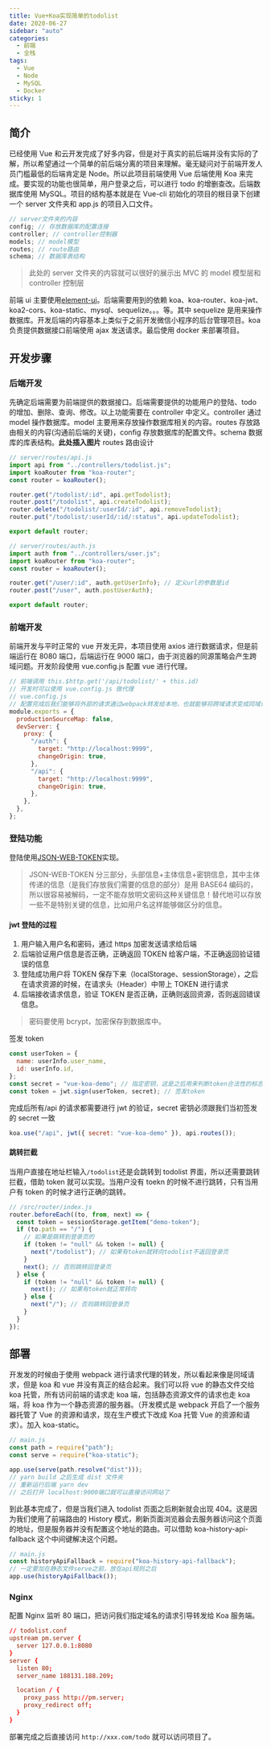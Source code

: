 ```yaml
---
title: Vue+Koa实现简单的todolist
date: 2020-06-27
sidebar: "auto"
categories:
  - 前端
  - 全栈
tags:
  - Vue
  - Node
  - MySQL
  - Docker
sticky: 1
---
```


## 简介

已经使用 Vue 和云开发完成了好多内容，但是对于真实的前后端并没有实际的了解，所以希望通过一个简单的前后端分离的项目来理解。毫无疑问对于前端开发人员门槛最低的后端肯定是 Node。所以此项目前端使用 Vue 后端使用 Koa 来完成。要实现的功能也很简单，用户登录之后，可以进行 todo 的增删查改。后端数据库使用 MySQL。项目的结构基本就是在 Vue-cli 初始化的项目的根目录下创建一个 server 文件夹和 app.js 的项目入口文件。

<!-- more -->

```js
// server文件夹的内容
config; // 存放数据库的配置连接
controller; // controller控制器
models; // model模型
routes; // route路由
schema; // 数据库表结构
```

> 此处的 server 文件夹的内容就可以很好的展示出 MVC 的 model 模型层和 controller 控制层

前端 ui 主要使用[element-ui](https://element.eleme.cn/#/zh-CN)。后端需要用到的依赖 koa、koa-router、koa-jwt、koa2-cors、koa-static、mysql、sequelize。。。等。其中 sequelize 是用来操作数据库。开发后端的内容基本上类似于之前开发微信小程序的后台管理项目。koa 负责提供数据接口前端使用 ajax 发送请求。最后使用 docker 来部署项目。

## 开发步骤

### 后端开发

先确定后端需要为前端提供的数据接口。后端需要提供的功能用户的登陆、todo 的增加、删除、查询、修改。以上功能需要在 controller 中定义。controller 通过 model 操作数据库。model 主要用来存放操作数据库相关的内容。routes 存放路由相关的内容(沟通前后端的关键)，config 存放数据库的配置文件。schema 数据库的库表结构。**此处插入图片**
routes 路由设计

```js
// server/routes/api.js
import api from "../controllers/todolist.js";
import koaRouter from "koa-router";
const router = koaRouter();

router.get("/todolist/:id", api.getTodolist);
router.post("/todolist", api.createTodolist);
router.delete("/todolist/:userId/:id", api.removeTodolist);
router.put("/todolist/:userId/:id/:status", api.updateTodolist);

export default router;

// server/routes/auth.js
import auth from "../controllers/user.js";
import koaRouter from "koa-router";
const router = koaRouter();

router.get("/user/:id", auth.getUserInfo); // 定义url的参数是id
router.post("/user", auth.postUserAuth);

export default router;
```

### 前端开发

前端开发与平时正常的 vue 开发无异，本项目使用 axios 进行数据请求，但是前端运行在 8080 端口，后端运行在 9000 端口，由于浏览器的同源策略会产生跨域问题。开发阶段使用 vue.config.js 配置 vue 进行代理。

```js
// 前端调用 this.$http.get('/api/todolist/' + this.id)
// 开发时可以使用 vue.config.js 做代理
// vue.config.js
// 配置完成后我们能够将外部的请求通过webpack转发给本地，也就能够将跨域请求变成同域请求了
module.exports = {
  productionSourceMap: false,
  devServer: {
    proxy: {
      "/auth": {
        target: "http://localhost:9999",
        changeOrigin: true,
      },
      "/api": {
        target: "http://localhost:9999",
        changeOrigin: true,
      },
    },
  },
};
```

### 登陆功能

登陆使用[JSON-WEB-TOKEN](https://jwt.io/)实现。

> JSON-WEB-TOKEN 分三部分，头部信息+主体信息+密钥信息，其中主体传递的信息（是我们存放我们需要的信息的部分）是用 BASE64 编码的，所以很容易被解码，一定不能存放明文密码这种关键信息！替代地可以存放一些不是特别关键的信息，比如用户名这样能够做区分的信息。

#### jwt 登陆的过程

1. 用户输入用户名和密码，通过 https 加密发送请求给后端
2. 后端验证用户信息是否正确，正确返回 TOKEN 给客户端，不正确返回验证错误的信息
3. 登陆成功用户将 TOKEN 保存下来（localStorage、sessionStorage），之后在请求资源的时候，在请求头（Header）中带上 TOKEN 进行请求
4. 后端接收请求信息，验证 TOKEN 是否正确，正确则返回资源，否则返回错误信息。

> 密码要使用 bcrypt，加密保存到数据库中。

签发 token

```js
const userToken = {
  name: userInfo.user_name,
  id: userInfo.id,
};
const secret = "vue-koa-demo"; // 指定密钥，这是之后用来判断token合法性的标志
const token = jwt.sign(userToken, secret); // 签发token
```

完成后所有/api 的请求都需要进行 jwt 的验证，secret 密钥必须跟我们当初签发的 secret 一致

```js
koa.use("/api", jwt({ secret: "vue-koa-demo" }), api.routes());
```

#### 跳转拦截

当用户直接在地址栏输入`/todolist`还是会跳转到 todolist 界面，所以还需要跳转拦截，借助 token 就可以实现。当用户没有 toekn 的时候不进行跳转，只有当用户有 token 的时候才进行正确的跳转。

```js
// /src/router/index.js
router.beforeEach((to, from, next) => {
  const token = sessionStorage.getItem("demo-token");
  if (to.path == "/") {
    // 如果是跳转到登录页的
    if (token != "null" && token != null) {
      next("/todolist"); // 如果有token就转向todolist不返回登录页
    }
    next(); // 否则跳转回登录页
  } else {
    if (token != "null" && token != null) {
      next(); // 如果有token就正常转向
    } else {
      next("/"); // 否则跳转回登录页
    }
  }
});
```

## 部署

开发发的时候由于使用 webpack 进行请求代理的转发，所以看起来像是同域请求，但是 koa 和 vue 并没有真正的结合起来。我们可以将 vue 的静态文件交给 koa 托管，所有访问前端的请求走 koa 端，包括静态资源文件的请求也走 koa 端，将 koa 作为一个静态资源的服务器。（开发模式是 webpack 开启了一个服务器托管了 Vue 的资源和请求，现在生产模式下改成 Koa 托管 Vue 的资源和请求）。加入 koa-static。

```js
// main.js
const path = require("path");
const serve = require("koa-static");

app.use(serve(path.resolve("dist")));
// yarn build 之后生成 dist 文件夹
// 重新运行后端 yarn dev
// 之后打开 localhost:9000端口就可以直接访问网站了
```

到此基本完成了，但是当我们进入 todolist 页面之后刷新就会出现 404。这是因为我们使用了前端路由的 History 模式，刷新页面浏览器会去服务器访问这个页面的地址，但是服务器并没有配置这个地址的路由。可以借助 koa-history-api-fallback 这个中间键解决这个问题。

```js
// main.js
const historyApiFallback = require("koa-history-api-fallback");
// 一定要加在静态文件serve之前，放在api规则之后
app.use(historyApiFallback());
```

### Nginx

配置 Nginx 监听 80 端口，把访问我们指定域名的请求引导转发给 Koa 服务端。

```conf
// todolist.conf
upstream pm.server {
  server 127.0.0.1:8080
}
server {
  listen 80;
  server_name 188131.188.209;

  location / {
    proxy_pass http://pm.server;
    proxy_redirect off;
  }
}

```

部署完成之后直接访问 `http://xxx.com/todo` 就可以访问项目了。
